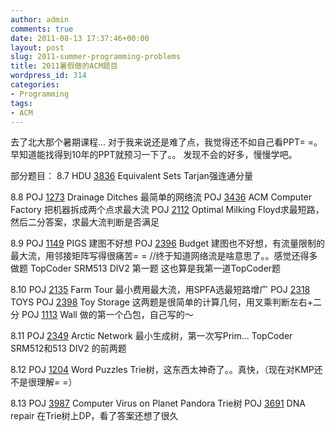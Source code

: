 ```yaml
---
author: admin
comments: true
date: 2011-08-13 17:37:46+00:00
layout: post
slug: 2011-summer-programming-problems
title: 2011暑假做的ACM题目
wordpress_id: 314
categories:
- Programming
tags:
- ACM
---
```


去了北大那个暑期课程... 对于我来说还是难了点，我觉得还不如自己看PPT= =。早知道能找得到10年的PPT就预习一下了。。
发现不会的好多，慢慢学吧。

部分题目：
8.7
HDU [3836](http://acm.hdu.edu.cn/showproblem.php?pid=3836) Equivalent Sets Tarjan强连通分量

8.8
POJ [1273](http://poj.org/problem?id=1273) Drainage Ditches 最简单的网络流
POJ [3436](http://poj.org/problem?id=3436) ACM Computer Factory 把机器拆成两个点求最大流
POJ [2112](http://poj.org/problem?id=2112) Optimal Milking Floyd求最短路，然后二分答案，求最大流判断是否满足

8.9
POJ [1149](http://poj.org/problem?id=1149) PIGS 建图不好想
POJ [2396](http://poj.org/problem?id=2396) Budget 建图也不好想，有流量限制的最大流，用邻接矩阵写得很痛苦= =
//终于知道网络流是啥意思了。。感觉还得多做题
TopCoder SRM513 DIV2 第一题 这也算是我第一道TopCoder题

8.10
POJ [2135](http://poj.org/problem?id=2135) Farm Tour 最小费用最大流，用SPFA选最短路增广
POJ [2318](http://poj.org/problem?id=2318) TOYS
POJ [2398](http://poj.org/problem?id=2398) Toy Storage 这两题是很简单的计算几何，用叉乘判断左右+二分
POJ [1113](http://poj.org/problem?id=1113) Wall 做的第一个凸包，自己写的～

8.11
POJ [2349](http://poj.org/problem?id=2349) Arctic Network 最小生成树，第一次写Prim...
TopCoder SRM512和513 DIV2 的前两题

8.12
POJ [1204](http://poj.org/problem?id=1204) Word Puzzles Trie树，这东西太神奇了。。真快，（现在对KMP还不是很理解= =）

8.13
POJ [3987](http://poj.org/problem?id=3987) Computer Virus on Planet Pandora Trie树
POJ [3691](http://poj.org/problem?id=3691) DNA repair 在Trie树上DP，看了答案还想了很久

